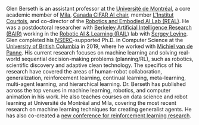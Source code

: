 
Glen Berseth is an assistant professor at the <a href="https://diro.umontreal.ca/accueil/">Université de Montréal</a>, a core academic member of <a href="https://mila.quebec/">Mila</a>, <a href="https://cifar.ca/ai/canada-cifar-ai-chairs/">Canada CIFAR AI chair</a>, member <a href="https://institut-courtois.umontreal.ca/">L'Institut Courtois</a>, and co-director of the <a href="https://montrealrobotics.ca/">Robotics and Embodied AI Lab (REAL)</a>.  He was a postdoctoral researcher with <a href="https://bair.berkeley.edu/">Berkeley Artificial Intelligence Research (BAIR)</a> working in the <a href="http://rail.eecs.berkeley.edu/">Robotic AI & Learning (RAIL)</a> lab with <a href="https://people.eecs.berkeley.edu/~svlevine/">Sergey Levine</a>. Glen completed his <a href="https://www.nserc-crsng.gc.ca/index_eng.asp">NSERC</a>-supported Ph.D. in Computer Science at the <a href="cs.ubc.ca/">University of British Columbia</a> in 2019, where he worked with <a href="https://www.cs.ubc.ca/~van/">Michiel van de Panne</a>. His current research focuses on machine learning and solving real-world sequential decision-making problems (planning/RL), such as robotics, scientific discovery and adaptive clean technology. The specifics of his research have covered the areas of human-robot collaboration, generalization, reinforcement learning, continual learning, meta-learning, multi-agent learning, and hierarchical learning. Dr. Berseth has published across the top venues in machine learning, robotics, and computer animation in his work. He also teaches courses on data science and robot learning at Université de Montréal and Mila, covering the most recent research on machine learning techniques for creating generalist agents. He has also co-created a <a  href="https://rl-conference.cc/">new conference for reinforcement learning research</a>.
